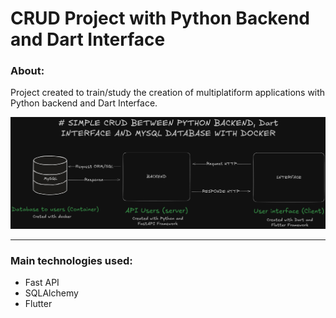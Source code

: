 # CRUD Project with Python Backend and Dart Interface
### **About:**

Project created to train/study the creation of multiplatiform applications with Python backend and Dart Interface.

![Excalidraw_Project](docs/images/simple_crud.png)

___

### Main technologies used:
- Fast API
- SQLAlchemy
- Flutter